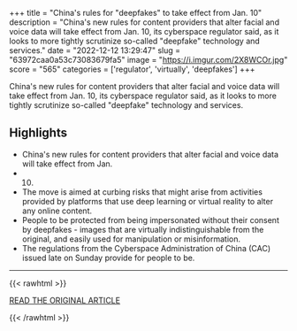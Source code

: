 +++
title = "China's rules for \"deepfakes\" to take effect from Jan. 10"
description = "China's new rules for content providers that alter facial and voice data will take effect from Jan. 10, its cyberspace regulator said, as it looks to more tightly scrutinize so-called \"deepfake\" technology and services."
date = "2022-12-12 13:29:47"
slug = "63972caa0a53c73083679fa5"
image = "https://i.imgur.com/2X8WCOr.jpg"
score = "565"
categories = ['regulator', 'virtually', 'deepfakes']
+++

China's new rules for content providers that alter facial and voice data will take effect from Jan. 10, its cyberspace regulator said, as it looks to more tightly scrutinize so-called \"deepfake\" technology and services.

## Highlights

- China's new rules for content providers that alter facial and voice data will take effect from Jan.
- 10.
- The move is aimed at curbing risks that might arise from activities provided by platforms that use deep learning or virtual reality to alter any online content.
- People to be protected from being impersonated without their consent by deepfakes - images that are virtually indistinguishable from the original, and easily used for manipulation or misinformation.
- The regulations from the Cyberspace Administration of China (CAC) issued late on Sunday provide for people to be.

---

{{< rawhtml >}}
  <p class="article-category">
    <a target="_blank" href="https://www.reuters.com/technology/chinas-rules-deepfakes-take-effect-jan-10-2022-12-12/">READ THE ORIGINAL ARTICLE</a>
  </p>
{{< /rawhtml >}}
